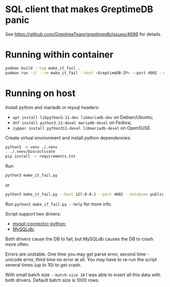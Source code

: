 # SQL client that makes GreptimeDB panic
See https://github.com/GreptimeTeam/greptimedb/issues/4696 for details.

# Running within container

```bash
podman build --tag make_it_fail .
podman run -it --rm make_it_fail --host <GreptimeDB-IP> --port 4002 --database public
````

# Running on host

Install python and mariadb or mysql headers:
- `apt install libpython3.11-dev libmariadb-dev` on Debian/Ubuntu;
- `dnf install python3.11-devel mariadb-devel` on Fedora;
- `zypper install python311-devel libmariadb-devel` on OpenSUSE.

Create virtual environment and install python dependencies:
```bash
python3 -m venv ./.venv
. ./.venv/bin/activate
pip install -r requirements.txt
```

Run
```bash
python3 make_it_fail.py
```
or
```bash
python3 make_it_fail.py --host 127.0.0.1 --port 4002 --database public
```

Run `python3 make_if_fail.py --help` for more info.

Script support two drivers:
- [mysql-connector-python](https://dev.mysql.com/doc/connector-python/en/);
- [MySQLdb](https://mysqlclient.readthedocs.io/user_guide.html);

Both drivers cause the DB to fail, but MySQLdb causes the DB to crash more often.

Errors are unstable. One time you may get parse error, second time - unicode error, third time no error at all.
You may have to re-run the script several times (up to 10) to get crash.

With small batch size `--batch-size 10` I was able to insert all this data with both drivers.
Default batch size is 1000 rows.
